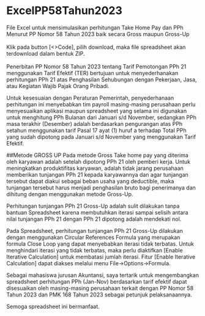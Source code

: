 # ExcelPP58Tahun2023
File Excel untuk mensimulasikan perhitungan Take Home Pay dan PPh Menurut PP Nomor 58 Tahun 2023 baik secara Gross maupun Gross-Up
<br>
<br>
Klik pada button [<>Code], pilih download, maka file spreadsheet
akan terdownload dalam bentuk ZIP.
<br>
<br>
Penerbitan PP Nomor 58 Tahun 2023 tentang Tarif Pemotongan
PPh 21 menggunakan Tarif Efektif (TER) bertujuan untuk
menyederhanakan perhitungan PPh 21 atas Penghasilan
Sehubungan dengan Pekerjaan, Jasa, atau Kegiatan
Wajib Pajak Orang Pribadi.

Untuk kesesuaian dengan Peraturan Pemerintah, penyederhanaan
perhitungan ini menyebabkan tim payroll masing-masing
perusahaan perlu menyesuaikan aplikasi maupun spreadsheet
yang selama ini digunakan untuk menghitung PPh Bulanan
dari Januari s/d November, sedangkan PPh masa terakhir
(Desember) adalah berdasarkan pengurangan atas PPh setahun
menggunakan tarif Pasal 17 ayat (1) huruf a terhadap Total PPh
yang sudah dipotong pada Januari s/d November yang menggunakan Tarif Efektif.

##Metode GROSS UP
Pada metode Gross Take home pay yang diterima oleh karyawan
adalah setelah dipotong PPh 21 oleh pemberi kerja.
Untuk meningkatkan produktifitas karyawan, adalah tidak
jarang perusahaan memberikan tunjangan PPh 21 kepada
karyawannya dan agar tunjangan tersebut dapat
diakui sebagai beban usaha yang deductible,
maka tunjangan tersebut harus menjadi
penghasilan bruto bagi penerimanya dan
dihitung dengan menggunakan metode Gross-Up.

Perhitungan tunjangan PPh 21 Gross-Up adalah
sulit dilakukan tanpa bantuan Spreadsheet karena
membutuhkan iterasi sampai selisih antara
nilai tunjangan PPh 21 dengan PPh 21 dipotong adalah
mendekati nol.

Pada Spreadsheet, perhitungan tunjangan PPh 21 Gross-Up
dilakukan dengan menggunakan Circular References Formula yang
merupakan formula Close Loop yang dapat menyebabkan iterasi
tidak terbatas. Untuk menghindari iterasi yang tidak terbatas,
maka perlu diaktifkan [Enable Iterative Calculation] untuk
membatasi jumlah iterasi. Fitur [Enable Iterative Calculation]
dapat diakses melalui menu File->Options->Formula.

Sebagai mahasiswa jurusan Akuntansi, saya tertarik
untuk mengembangkan spreadsheet perhitungan PPh (Jan-Nov)
berdasarkan tarif efektif dapat disesuaikan oleh masing-masing
perusahaan terkait dengan PP Nomor 58 Tahun 2023 dan PMK 168 Tahun 2023
sebagai petunjuk pelaksanaannya.

Semoga spreadsheet ini bermanfaat.
